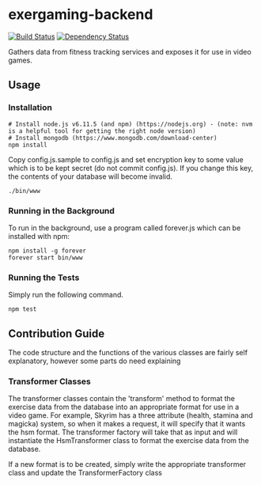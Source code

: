 # exergaming-backend

[![Build Status](https://travis-ci.org/akl-game-lab/exergame-backend.svg?branch=master)](https://travis-ci.org/akl-game-lab/exergame-backend) [![Dependency Status](https://david-dm.org/akl-game-lab/exergame-backend.svg)](https://david-dm.org/akl-game-lab/exergame-backend)

Gathers data from fitness tracking services and exposes it for use in video games.

## Usage

### Installation

```
# Install node.js v6.11.5 (and npm) (https://nodejs.org) - (note: nvm is a helpful tool for getting the right node version)
# Install mongodb (https://www.mongodb.com/download-center)
npm install
```

Copy config.js.sample to config.js and set encryption key to some value which is to be kept secret (do not commit config.js). If you change this key, the contents of your database will become invalid.

```
./bin/www
```

### Running in the Background

To run in the background, use a program called forever.js which can be installed with npm:

```
npm install -g forever
forever start bin/www
```

### Running the Tests

Simply run the following command.

```
npm test
```

## Contribution Guide

The code structure and the functions of the various classes are fairly self explanatory, however some parts do need explaining

### Transformer Classes

The transformer classes contain the 'transform' method to format the exercise data from the database into an appropriate format for use in a video game. For example, Skyrim has a three attribute (health, stamina and magicka) system, so when it makes a request, it will specify that it wants the hsm format. The transformer factory will take that as input and will instantiate the HsmTransformer class to format the exercise data from the database.

If a new format is to be created, simply write the appropriate transformer class and update the TransformerFactory class

